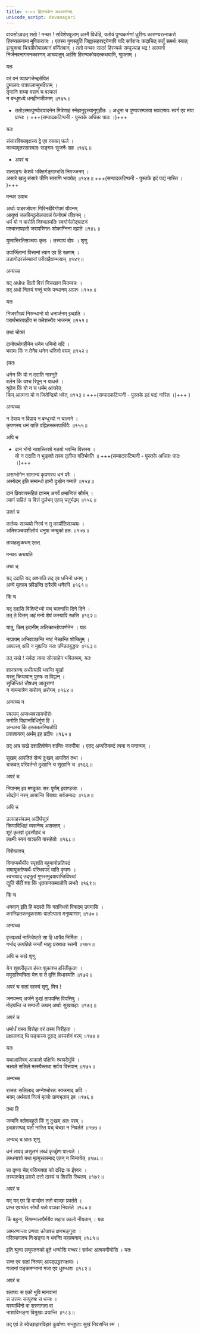 ```yaml
---
title: १-०५ हिरण्यकेन कथावर्णनम्
unicode_script: devanagari
---
```


वायसोऽवदत् सखे ! मन्थर ! सविशेषपूजाम् अस्मै विधेहि, यतोयं पुण्यकर्मणां धुरीणः कारुण्यरत्नाकरो हिरण्यकनामा मूषिकराजः । एतस्य गुणस्तुतिं जिह्वासहस्रद्वयेनापि यदि सर्पराजः कदाचित् कर्तुं समर्थः स्यात् इत्युक्त्वा चित्रग्रीवोपाख्यानं वर्णितवान् । ततो मन्थरः सादरं हिरण्यकं सम्पूज्याह भद्र ! आत्मनो निर्जनवनागमनकारणम् आख्यातुम् अर्हसि हिरण्यकोवदत्कथयामि, श्रूयताम् ।  

<div class="js_include" url="../../upakathAH/01-04_sanyAsImUShikayoH_kathA/"  newLevelForH1="3" includeTitle="true"> </div>

यतः

वरं वनं व्याघ्रगजेन्द्रसेवितं   
द्रुमालयः पत्रफलाम्बुभक्षितम् ।  
तृणानि शय्या वसनं च वल्कलं  
न बन्धुमध्ये धनहीनजीवनम् ॥१४५॥

  - ततोऽस्मत्पुण्योदयादनेन मित्रेणाहं स्नेहानुवृत्त्यानुगृहीतः । अधुना च पुण्यपरम्परया भवदाश्रयः स्वर्ग एव मया प्राप्तः । +++(सम्पादकटिप्पनी - पुस्तके अधिकः पाठः ।)+++

यतः

संसारविषयवृक्षस्य द्वे एव रसवत् फले ।  
काव्यामृतरसास्वादः सङ्गमः सुजनैः सह ॥१४६॥

  - अपरं च

सत्सङ्गः केशवे भक्तिर्गङ्गाम्भसि निमज्जनम् ।  
असारे खलु संसारे त्रीणि साराणि भावयेत् ॥१४७॥ +++(सम्पादकटिप्पनी - पुस्तके इदं पद्यं नास्ति । )+++

मन्थर उवाच

अर्थाः पादरजोपमा गिरिनदीवेगोपमं यौवनम्  
आयुष्यं जलबिन्दुलोलचपलं फेनोपमं जीवनम् ।  
धर्मं यो न करोति निश्चलमतिः स्वर्गार्गलोद्घाटनं  
पश्चात्तापहतो जरापरिणतः शोकाग्निना दह्यते ॥१४८॥

युष्माभिरतिसञ्चयः कृतः । तस्यायं दोषः । शृणु

उपार्जितानां वित्तानां त्याग एव हि रक्षणम् ।  
तडागोदरसंस्थानां परीवाहैवाम्भसाम् ॥१४९॥

अन्यच्च

यद् अधोधः क्षितौ वित्तं निचखान मितम्पचः ।  
तद् अधो निलयं गन्तुं चक्रे पन्थानम् अग्रतः ॥१५०॥

यतः

निजसौख्यं निरुन्धानो यो धनार्जनम् इच्छति ।  
परार्थभारवाहीव स क्लेशस्यैव भाजनम् ॥१५१॥

तथा चोक्तं

दानोपभोगहीनेन धनेन धनिनो यदि ।  
भवामः किं न तेनैव धनेन धनिनो वयम् ॥१५२॥

(यतः

धनेन किं यो न ददाति नाश्नुते   
बलेन किं यश्च रिपून् न याधत्ते ।  
श्रुतेन किं यो न च धर्मम् आचरेत्   
किम् आत्मना यो न जितेन्द्रियो भवेत् ॥१५३॥ +++(सम्पादकटिप्पनी - पुस्तके इदं  पद्यं नास्ति ।)+++ )


अन्यच्च

न देवाय न विप्राय न बन्धुभ्यो न चात्मने ।  
कृपणस्य धनं याति वह्नितस्करपार्थिवैः ॥१५५॥

अपि च

  - दानं भोगो नाशस्तिस्रो गतयो भवन्ति वित्तस्य ।  
यो न ददाति न भुङ्क्ते तस्य तृतीया गतिर्भवति ॥ +++(सम्पादकटिप्पनी - पुस्तके अधिकः पाठः ।)+++


असम्भोगेन सामान्यं कृपणस्य धनं परैः ।  
अस्येदम् इति सम्बन्धो हानौ दुःखेन गम्यते ॥१५४॥

दानं प्रियवाक्सहितं ज्ञानम् अगर्वं क्षमान्वितं सौर्यम् ।  
त्यागं सहितं च वित्तं दुर्लभम् एतच् चतुर्भद्रम् ॥१५६॥

उक्तं च

कर्तव्यः सञ्चयो नित्यं न तु कार्योतिसञ्चयः ।  
अतिसञ्चयशीलोयं धनुषा जम्बुको हतः ॥१५७॥

तावाहतुःकथम् एतत्

मन्थरः कथयति

<div class="js_include" url="../../upakathAH/01-05_mUrkhajambukaH/"  newLevelForH1="3" includeTitle="true"> </div>

तथा च्

यद् ददाति यद् अश्नाति तद् एव धनिनो धनम् ।  
अन्ये मृतस्य क्रीडन्ति दारैरपि धनैरपि ॥१६१॥

किं च

यद् ददासि विशिष्टेभ्यो यच् चाश्नासि दिने दिने ।  
तत् ते वित्तम् अहं मन्ये शेषं कस्यापि रक्षसि ॥१६२॥

यातु, किम् इदानीम् अतिक्रान्तोपवर्णनेन । यतः

नाप्रायम् अभिवाञ्छन्ति नष्टं नेच्छन्ति शोचितुम् ।  
आपत्स्व् अपि न मुह्यन्ति नराः पण्डितबुद्धयः ॥१६३॥

तत् सखे ! सर्वदा त्वया सोत्साहेन भवितव्यम्, यतः

शास्त्राण्य् अधीत्यापि भवन्ति मूर्खा   
यस्तु क्रियावान् पुरुषः स विद्वान् ।  
सुचिन्तितं चौषधम् आतुराणां   
न नाममात्रेण करोत्य् अरोगम् ॥१६४॥

अन्यच्च न

स्वल्पम् अप्यध्यवसायभीरोः   
करोति विज्ञानविधिर्गुणं हि ।  
अन्धस्य किं हस्ततलस्थितोपि   
प्रकाशयत्य् अर्थम् इह प्रदीपः ॥१६५॥

तद् अत्र सखे दशातिशेषेण शान्तिः करणीया । एतद् अप्यतिकष्टं त्वया न मन्तव्यम् ।  

सुखम् आपतितं सेव्यं दुःखम् आपतितं तथा ।  
चक्रवत् परिवर्तन्ते दुःखानि च सुखानि च ॥१६६॥

अपरं च

निपानम् इव मण्डूकाः सरः पूर्णम् इवाण्डजाः ।  
सोद्योगं नरम् आयान्ति विवशाः सर्वसम्पदः ॥१६७॥

अपि च

उत्साहसंपन्नम् अदीर्घसूत्रं   
क्रियाविधिज्ञं व्यसनेष्व् असक्तम् ।  
शूरं कृतज्ञं दृढसौहृदं च   
लक्ष्मीः स्वयं वाञ्छति वासहेतोः ॥१६८॥

विशेषतश्च्

विनाप्यर्थैर्धीरः स्पृशति बहुमानोन्नतिपदं   
समायुक्तोप्यर्थैः परिभवपदं याति कृपणः ।  
स्वभावाद् उद्भूतां गुणसमुदयावाप्तिविषयां  
द्युतिं सैंहीं श्वा किं धृतकनकमालोपि लभते ॥१६९॥

किं च

धनवान् इति हि मदस्ते किं गतविभवो विषादम् उपयासि ।  
करनिहतकन्दुकसमाः पातोत्पाता मनुष्याणाम् ॥१७०॥

अन्यच्च

वृत्त्य्अर्थं नातिचेष्टते सा हि धात्रैव निर्मिता ।  
 गर्भाद् उत्पतिते जन्तौ मातुः प्रस्रवतः स्तनौ ॥१७१॥

अपि च सखे शृणु

येन शुक्लीकृता हंसाः शुकाश्च हरितीकृताः ।  
मयूराश्चित्रिता येन स ते वृत्तिं विधास्यति ॥१७२॥

अपरं च सतां रहस्यं शृणु, मित्र !

जनयन्त्य् अर्जने दुःखं तापयन्ति विपत्तिषु ।  
मोहयन्ति च सम्पत्तौ कथम् अर्थाः सुखावहाः ॥१७३॥

अपरं च

धर्मार्धं यस्य वित्तेहा वरं तस्य निरीहता ।  
प्रक्षालनाद् धि पङ्कस्य दूराद् अस्पर्शनं वरम् ॥१७४॥

यतः

यथाआमिषम् आकाशे पक्षिभिः श्वापदैर्भुवि ।  
भक्ष्यते सलिले मत्स्यैस्तथा सर्वत्र वित्तवान् ॥१७५॥

अन्यच्च

राजतः सलिलाद् अग्नेश्चोरतः स्वजनाद् अपि ।  
भयम् अर्थवतां नित्यं मृत्योः प्राणभृताम् इव ॥१७६॥

तथा हि

जन्मनि क्लेशबहुले किं नु दुःखम् अतः परम् ।  
इच्छासम्पद् यतो नास्ति यच् चेच्छा न निवर्तते ॥१७७॥

अन्यच् च भ्रातः शृणु

धनं तावद् असुलभं लब्धं कृच्छ्रेण पाल्यते ।  
लब्धनाशो यथा मृत्युस्तस्माद् एतन् न चिन्तयेत् ॥१७८॥

सा तृष्णा चेत् परित्यक्ता को दरिद्रः क ईश्वरः ।  
तस्याश्चेत् प्रसरो दत्तो दास्यं च शिरसि स्थितम् ॥१७९॥

अपरं च

यद् यद् एव हि वाञ्छेत ततो वाञ्छा प्रवर्तते ।  
प्राप्त एवार्थतः सोर्थो यतो वाञ्छा निवर्तते ॥१८०॥

किं बहुना, विश्रम्भालापैर्मयैव सहात्र कालो नीयताम् । यतः

आमरणान्ताः प्रणयाः कोपाश्च क्षणभङ्गुराः ।  
परित्यागाश्च निःसङ्गा न भवन्ति महात्मनाम् ॥१८१॥

इति श्रुत्वा लघुपतनको ब्रूते धन्योसि मन्थर ! सर्वथा आश्रयणीयोसि । यतः

सन्त एव सतां नित्यम् आपद्उद्धरणक्षमाः ।  
गजानां पङ्कमग्नानां गजा एव धुरन्धराः ॥१८२॥

अपरं च

श्लाघ्यः स एको भुवि मानवानां   
स उत्तमः सत्पुरुषः स धन्यः ।  
यस्यार्थिनो वा शरणागता वा   
नाशाविभङ्गा विमुखाः प्रयान्ति ॥१८३॥

तद् एवं ते स्वेच्छाहारविहारं कुर्वाणाः सन्तुष्टाः सुखं निवसन्ति स्म ।
